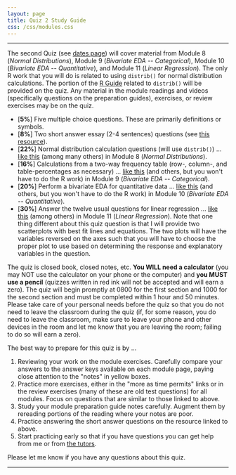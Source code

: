 ```yaml
---
layout: page
title: Quiz 2 Study Guide
css: /css/modules.css
---
```


----

The second Quiz (see [dates page](../Dates-Current)) will cover material from Module 8 (*Normal Distributions*), Module 9 (*Bivariate EDA -- Categorical*), Module 10 (*Bivariate EDA -- Quantitative*), and Module 11 (*Linear Regression*). The only R work that you will do is related to using `distrib()` for normal distribution calculations. The portion of the [R Guide](../MTH107-RGuide.pdf) related to `distrib()` will be provided on the quiz. Any material in the module readings and videos (specifically questions on the preparation guides), exercises, or review exercises may be on the quiz.

* [**5%**] Five multiple choice questions. These are primarily definitions or symbols.
* [**8%**] Two short answer essay (2-4 sentences) questions (see [this resource](../ShortAnswerQuestions)).
* [**22%**] Normal distribution calculation questions (will use `distrib()`) ... [like this](../../modules/CE/NormalDist_CE1.html#carpenter-ants) (among many others) in Module 8 (*Normal Distributions*).
* [**16%**] Calculations from a two-way frequency table (row-, column-, and table-percentages as necessary) ... [like this](../../modules/CE/BEDACat_CE1.html#fire-blight-disease) (and others, but you won't have to do the R work) in Module 9 (*Bivariate EDA -- Categorical*).
* [**20%**] Perform a bivariate EDA for quantitative data ... [like this](../../modules/CE/BEDAQuant_CE1.html#animal-fat-and-breast-cancer) (and others, but you won't have to do the R work) in Module 10 (*Bivariate EDA -- Quantitative*).
* [**30%**] Answer the twelve usual questions for linear regression ... [like this](../../modules/CE/LinearRegression_CE2.html#sign-legibility-and-age) (among others) in Module 11 (*Linear Regression*). Note that one thing different about this quiz question is that I will provide two scatterplots with best fit lines and equations. The two plots will have the variables reversed on the axes such that you will have to choose the proper plot to use based on determining the response and explanatory variables in the question.

The quiz is closed book, closed notes, etc. **You WILL need a calculator** (you may NOT use the calculator on your phone or the computer) and **you MUST use a pencil** (quizzes written in red ink will not be accepted and will earn a zero). The quiz will begin promptly at 0800 for the first section and 1000 for the second section and must be completed within 1 hour and 50 minutes. Please take care of your personal needs before the quiz so that you do not need to leave the classroom during the quiz (if, for some reason, you do need to leave the classroom, make sure to leave your phone and other devices in the room and let me know that you are leaving the room; failing to do so will earn a zero).

The best way to prepare for this quiz is by ...

1. Reviewing your work on the module exercises. Carefully compare your answers to the answer keys available on each module page, paying close attention to the "notes" in yellow boxes.
1. Practice more exercises, either in the "more as time permits" links or in the review exercises (many of these are old test questions) for all modules. Focus on questions that are similar to those linked to above.
1. Study your module preparation guide notes carefully. Augment them by rereading portions of the reading where your notes are poor.
1. Practice answering the short answer questions on the resource linked to above.
1. Start practicing early so that if you have questions you can get help from me or from [the tutors](../Syllabus-Current.html#tutors).

Please let me know if you have any questions about this quiz.

----
